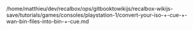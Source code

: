 /home/matthieu/dev/recalbox/ops/gitbooktowikijs/recalbox-wikijs-save/tutorials/games/consoles/playstation-1/convert-your-iso-+-cue-+-wan-bin-files-into-bin-+-cue.md